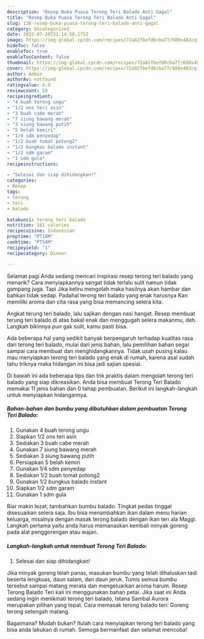 ```yaml
---
description: "Resep Buka Puasa Terong Teri Balado Anti Gagal"
title: "Resep Buka Puasa Terong Teri Balado Anti Gagal"
slug: 138-resep-buka-puasa-terong-teri-balado-anti-gagal
category: Uncategorized
date: 2022-07-28T21:14:58.175Z
image: https://img-global.cpcdn.com/recipes/72a82fbefd6cba77/680x482cq70/terong-teri-balado-foto-resep-utama.jpg
hideToc: false
enableToc: true
enableTocContent: false
thumbnail: https://img-global.cpcdn.com/recipes/72a82fbefd6cba77/680x482cq70/terong-teri-balado-foto-resep-utama.jpg
cover: https://img-global.cpcdn.com/recipes/72a82fbefd6cba77/680x482cq70/terong-teri-balado-foto-resep-utama.jpg
author: Admin
authorAv: notfound
ratingvalue: 4.9
reviewcount: 19
recipeingredient:
- "4 buah terong ungu"
- "1/2 ons teri asin"
- "3 buah cabe merah"
- "7 siung bawang merah"
- "3 siung bawang putih"
- "5 belah kemiri"
- "1/4 sdm penyedap"
- "1/2 buah tomat potong2"
- "1/2 bungkus balado instant"
- "1/2 sdm garam"
- "1 sdm gula"
recipeinstructions:

- "Selesai dan siap dihidangkan!"
categories:
- Resep
tags:
- terong
- teri
- balado

katakunci: terong teri balado 
nutrition: 161 calories
recipecuisine: Indonesian
preptime: "PT18M"
cooktime: "PT54M"
recipeyield: "1"
recipecategory: Dinner

---
```



Selamat pagi Anda sedang mencari inspirasi resep terong teri balado yang menarik? Cara menyiapkannya sangat tidak terlalu sulit namun tidak gampang juga. Tapi Jika keliru mengolah maka hasilnya akan hambar dan bahkan tidak sedap. Padahal terong teri balado yang enak harusnya Kan memiliki aroma dan cita rasa yang bisa memancing selera kita.


Angkat terung teri balado, lalu sajikan dengan nasi hangat. Resep membuat terung teri balado di atas bakal enak dan menggugah selera makanmu, deh. Langkah bikinnya pun gak sulit, kamu pasti bisa.

Ada beberapa hal yang sedikit banyak berpengaruh terhadap kualitas rasa dari terong teri balado, mulai dari jenis bahan, lalu pemilihan bahan segar sampai cara membuat dan menghidangkannya. Tidak usah pusing kalau mau menyiapkan terong teri balado yang enak di rumah, karena asal sudah tahu triknya maka hidangan ini bisa jadi sajian spesial.


Di bawah ini ada beberapa tips dan trik praktis dalam mengolah terong teri balado yang siap dikreasikan. Anda bisa membuat Terong Teri Balado memakai 11 jenis bahan dan 0 tahap pembuatan. Berikut ini langkah-langkah untuk menyiapkan hidangannya.

<!--inarticleads1-->

##### Bahan-bahan dan bumbu yang dibutuhkan dalam pembuatan Terong Teri Balado:

1. Gunakan 4 buah terong ungu
1. Siapkan 1/2 ons teri asin
1. Sediakan 3 buah cabe merah
1. Gunakan 7 siung bawang merah
1. Sediakan 3 siung bawang putih
1. Persiapkan 5 belah kemiri
1. Gunakan 1/4 sdm penyedap
1. Sediakan 1/2 buah tomat potong2
1. Gunakan 1/2 bungkus balado instant
1. Siapkan 1/2 sdm garam
1. Gunakan 1 sdm gula


Biar makin lezat, tambahkan bumbu balado. Tingkat pedas tinggal disesuaikan selera saja. Ibu bisa menambahkan ikan dalam menu harian keluarga, misalnya dengan masak terong balado dengan ikan teri ala Maggi. Langkah pertama yaitu anda harus memanaskan kembali minyak goreng pada alat penggorengan atau wajan. 

<!--inarticleads2-->

##### Langkah-langkah untuk membuat Terong Teri Balado:


1. Selesai dan siap dihidangkan!

Jika minyak goreng telah panas, masukan bumbu yang telah dihaluskan tadi beserta lengkuas, daun salam, dan daun jeruk. Tumis semua bumbu tersebut sampai matang merata dan mengeluarkan aroma harum. Resep Terong Balado Teri kali ini menggunakan bahan petai. Jika saat ini Anda sedang ingin menikmati terong teri balado, Istana Sambal Aurora merupakan pilihan yang tepat. Cara memasak terong balado teri: Goreng terong setengah matang. 

Bagaimana? Mudah bukan? Itulah cara menyiapkan terong teri balado yang bisa anda lakukan di rumah. Semoga bermanfaat dan selamat mencoba!
